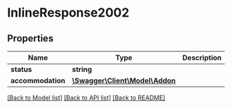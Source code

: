 # InlineResponse2002

## Properties
Name | Type | Description | Notes
------------ | ------------- | ------------- | -------------
**status** | **string** |  | [optional] 
**accommodation** | [**\Swagger\Client\Model\Addon**](Addon.md) |  | [optional] 

[[Back to Model list]](../README.md#documentation-for-models) [[Back to API list]](../README.md#documentation-for-api-endpoints) [[Back to README]](../README.md)


